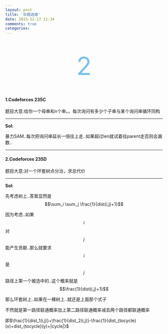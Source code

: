 ```yaml
---
layout: post
title: '杂题选做'
date: 2015-12-17 11:34
comments: true
categories: 
---
```

<br>
<br>
<div align="center"><span style="font-size:80px;color:#7bbfea;"   >2</span></p></div>
<br>

<script type="text/javascript" src="http://cdn.mathjax.org/mathjax/latest/MathJax.js?config=default"></script>
<!--more-->

#### 1.Codeforces 235C

题目大意:给你一个母串和n个串。。每次询问有多少个子串与某个询问串循环同构

---


**Sol:**

暴力SAM..每次把询问串延长一倍往上走..如果超过len就试着往parent走否则会漏数..

---

#### 2.Codeforces 235D

题目大意:对一个环套树点分治，求总代价

---


**Sol:**

先考虑树上..答案显然是$$\sum_i \sum_j \frac{1}{dist(i,j)+1}$$

因为考虑..如果$$i$$对$$j$$能产生贡献..那么就要求$$i$$是$$j$$路径上第一个被选中的..这个概率就是$$\frac{1}{dist(i,j)+1}$$

那么环套树上..如果在一棵树上..就还是上面那个式子

不然就是第一路径联通概率加上第二路径联通概率减去两个路径都联通概率

即$\frac{1}{dist_1(i,j)}+\frac{1}{dist_2(i,j)}-\frac{1}{dist_{tocycle}(x)+dist_{tocycle}(y)+|cycle|}$
